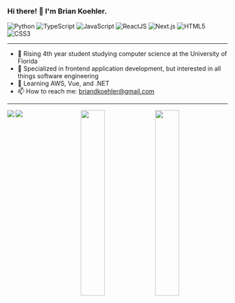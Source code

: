 ### Hi there! 👋 I'm Brian Koehler.
![Python](https://img.shields.io/badge/Python-FFD43B?style=for-the-badge&logo=python&logoColor=darkgreen)
![TypeScript](https://img.shields.io/badge/TypeScript-007ACC?style=for-the-badge&logo=typescript&logoColor=white)
![JavaScript](https://img.shields.io/badge/JavaScript-323330?style=for-the-badge&logo=javascript&logoColor=F7DF1E)
![ReactJS](https://img.shields.io/badge/React-20232A?style=for-the-badge&logo=react&logoColor=61DAFB)
![Next.js](https://img.shields.io/badge/next.js-000000?style=for-the-badge&logo=nextdotjs&logoColor=white)
![HTML5](https://img.shields.io/badge/HTML5-E34F26?style=for-the-badge&logo=html5&logoColor=white)
![CSS3](https://img.shields.io/badge/CSS3-1572B6?style=for-the-badge&logo=css3&logoColor=white)

---

- 🏫 Rising 4th year student studying computer science at the University of Florida
- 💫 Specialized in frontend application development, but interested in all things software engineering
- 🌱 Learning AWS, Vue, and .NET
- 📫 How to reach me: briandkoehler@gmail.com

---

<a href="https://git.io/streak-stats#gh-light-mode-only">
  <img align="left" src="https://github-readme-streak-stats.herokuapp.com/?user=briankoehler" />
</a>
<a href="https://git.io/streak-stats#gh-dark-mode-only">
  <img align="left" src="https://github-readme-streak-stats.herokuapp.com?user=briankoehler&theme=dark&date_format=M%20j%5B%2C%20Y%5D&background=0D1117" />
</a>
<a href="https://github.com/briankoehler/github-readme-stats#gh-light-mode-only">
  <img align="right" src="https://github-readme-stats.vercel.app/api/top-langs/?username=briankoehler&layout=compact" width="33%" />
</a>
<a href="https://github.com/briankoehler/github-readme-stats#gh-dark-mode-only">
  <img align="right" src="https://github-readme-stats.vercel.app/api/top-langs/?username=briankoehler&layout=compact&theme=dark&bg_color=0d1117" width="33%" />
</a>
